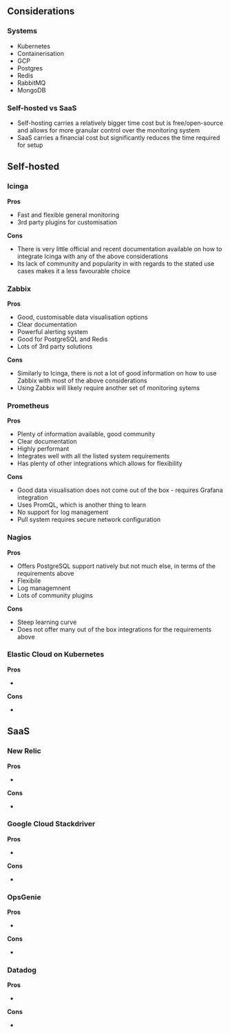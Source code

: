 
## Considerations

### Systems

- Kubernetes
- Containerisation
- GCP
- Postgres
- Redis
- RabbitMQ
- MongoDB

### Self-hosted vs SaaS

- Self-hosting carries a relatively bigger time cost but is free/open-source and allows for more granular control over the monitoring system
- SaaS carries a financial cost but significantly reduces the time required for setup


## Self-hosted

### Icinga

**Pros**

- Fast and flexible general monitoring
- 3rd party plugins for customisation

**Cons**

- There is very little official and recent documentation available on how to integrate Icinga with any of the above considerations
- Its lack of community and popularity in with regards to the stated use cases makes it a less favourable choice

### Zabbix

**Pros**

- Good, customisable data visualisation options
- Clear documentation
- Powerful alerting system
- Good for PostgreSQL and Redis
- Lots of 3rd party solutions

**Cons**

- Similarly to Icinga, there is not a lot of good information on how to use Zabbix with most of the above considerations
- Using Zabbix will likely require another set of monitoring sytems

### Prometheus

**Pros**

- Plenty of information available, good community
- Clear documentation
- Highly performant
- Integrates well with all the listed system requirements
- Has plenty of other integrations which allows for flexibility

**Cons**

- Good data visualisation does not come out of the box - requires Grafana integration
- Uses PromQL, which is another thing to learn
- No support for log management
- Pull system requires secure network configuration 

### Nagios

**Pros**

- Offers PostgreSQL support natively but not much else, in terms of the requirements above
- Flexibile
- Log managemnent
- Lots of community plugins

**Cons**

- Steep learning curve
- Does not offer many out of the box integrations for the requirements above

### Elastic Cloud on Kubernetes

**Pros**

-

**Cons**

-

## SaaS

### New Relic

**Pros**

-

**Cons**

-

### Google Cloud Stackdriver

**Pros**

-

**Cons**

-

### OpsGenie

**Pros**

-

**Cons**

-

### Datadog

**Pros**

-

**Cons**

-